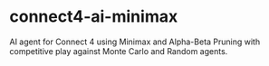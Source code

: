 # connect4-ai-minimax
AI agent for Connect 4 using Minimax and Alpha-Beta Pruning with competitive play against Monte Carlo and Random agents.
